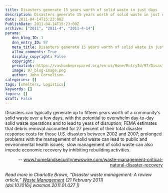 ```yaml
---
title: Disasters generate 15 years worth of solid waste in just days
description: Disasters generate 15 years worth of solid waste in just days
date: 2011-04-14T15:23:00Z
PublishDate: 2011-04-14T15:23:00Z
archive: ["2011", "2011-4", "2011-4-14"]
params:
   dnn_blog_ID: 1
   dnn_entry_ID: 97
   meta_title: Disasters generate 15 years worth of solid waste in just days
   allow_comments: True
   display_copyright: False
   copyright: 
   permalink: https://vashonbeprepared.org/en-us/Home/EntryId/97/Disasters-generate-15-years-worth-of-solid-waste-in-just-days
   image: 97_blog-image.png
   author: John Cornelison
categories: []
tags: [shelters, Logistics]
keywords: []
topics: []
draft: False
---
```


<p>Disasters can typically generate up to fifteen years worth of a community's solid waste over a few days, with the potential to overwhelm day-to-day solid waste operations and to lead to years of disruption; FEMA estimates that debris removal accounted for 27 percent of their total disaster response costs for those U.S. disasters between 2002 and 2007; prolonged problems with the management of solid waste can lead to public and environmental health issues;&#160; slow management of solid waste can also impede economic recovery by inhibiting rebuilding activities.</p>
<p align="right">-- <a href="http://www.homelandsecuritynewswire.com/waste-management-critical-natural-disaster-recovery">www.homelandsecuritynewswire.com/waste-management-critical-natural-disaster-recovery</a></p>
<p><i>Read more in Charlotte Brown, “Disaster waste management: A review article,” </i><a href="http://www.sciencedirect.com/science?_ob=ArticleURL&amp;_udi=B6VFR-527778M-2&amp;_user=10&amp;_coverDate=02%2F21%2F2011&amp;_alid=1715833298&amp;_rdoc=1&amp;_fmt=high&amp;_orig=search&amp;_origin=search&amp;_zone=rslt_list_item&amp;_cdi=6017&amp;_st=13&amp;_docanchor=&amp;view=c&amp;_ct=1&amp;_acct=C000050221&amp;_vers"><i>Waste Management</i></a><i> (21 February 2011) (doi:10.1016/j.wasman.2011.01.027 |)</i></p>

